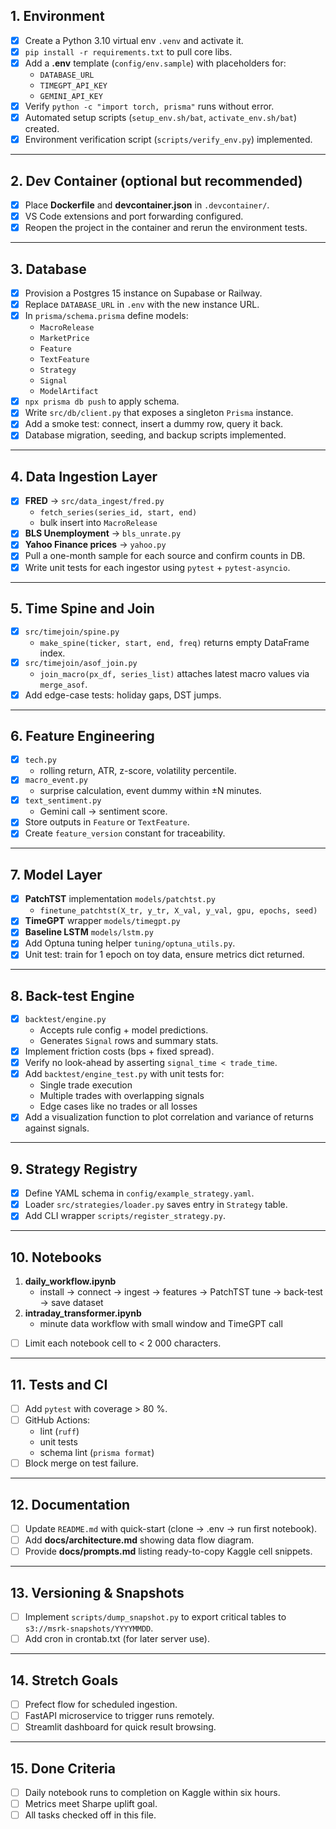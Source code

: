 ## 1. Environment

- [x] Create a Python 3.10 virtual env `.venv` and activate it.  
- [x] `pip install -r requirements.txt` to pull core libs.  
- [x] Add a **.env** template (`config/env.sample`) with placeholders for:
  - `DATABASE_URL`
  - `TIMEGPT_API_KEY`
  - `GEMINI_API_KEY`
- [x] Verify `python -c "import torch, prisma"` runs without error.
- [x] Automated setup scripts (`setup_env.sh/bat`, `activate_env.sh/bat`) created.
- [x] Environment verification script (`scripts/verify_env.py`) implemented.

---

## 2. Dev Container (optional but recommended)

- [x] Place **Dockerfile** and **devcontainer.json** in `.devcontainer/`.  
- [x] VS Code extensions and port forwarding configured.
- [x] Reopen the project in the container and rerun the environment tests.

---

## 3. Database

- [x] Provision a Postgres 15 instance on Supabase or Railway.  
- [x] Replace `DATABASE_URL` in `.env` with the new instance URL.  
- [x] In `prisma/schema.prisma` define models:
  - `MacroRelease`
  - `MarketPrice`
  - `Feature`
  - `TextFeature`
  - `Strategy`
  - `Signal`
  - `ModelArtifact`
- [x] `npx prisma db push` to apply schema.  
- [x] Write `src/db/client.py` that exposes a singleton `Prisma` instance.  
- [x] Add a smoke test: connect, insert a dummy row, query it back.
- [x] Database migration, seeding, and backup scripts implemented.

---

## 4. Data Ingestion Layer

- [x] **FRED** → `src/data_ingest/fred.py`
  - `fetch_series(series_id, start, end)`  
  - bulk insert into `MacroRelease`
- [x] **BLS Unemployment** → `bls_unrate.py`
- [x] **Yahoo Finance prices** → `yahoo.py`
- [x] Pull a one-month sample for each source and confirm counts in DB.  
- [x] Write unit tests for each ingestor using `pytest` + `pytest-asyncio`.

---

## 5. Time Spine and Join

- [x] `src/timejoin/spine.py`  
  - `make_spine(ticker, start, end, freq)` returns empty DataFrame index.
- [x] `src/timejoin/asof_join.py`  
  - `join_macro(px_df, series_list)` attaches latest macro values via `merge_asof`.
- [x] Add edge-case tests: holiday gaps, DST jumps.

---

## 6. Feature Engineering

- [x] `tech.py`  
  - rolling return, ATR, z-score, volatility percentile.
- [x] `macro_event.py`  
  - surprise calculation, event dummy within ±N minutes.
- [x] `text_sentiment.py`  
  - Gemini call → sentiment score.
- [x] Store outputs in `Feature` or `TextFeature`.  
- [x] Create `feature_version` constant for traceability.

---

## 7. Model Layer

- [x] **PatchTST** implementation `models/patchtst.py`
  - `finetune_patchtst(X_tr, y_tr, X_val, y_val, gpu, epochs, seed)`
- [x] **TimeGPT** wrapper `models/timegpt.py`
- [x] **Baseline LSTM** `models/lstm.py`
- [x] Add Optuna tuning helper `tuning/optuna_utils.py`.  
- [x] Unit test: train for 1 epoch on toy data, ensure metrics dict returned.

---

## 8. Back-test Engine

- [x] `backtest/engine.py`
  - Accepts rule config + model predictions.
  - Generates `Signal` rows and summary stats.  
- [x] Implement friction costs (bps + fixed spread).  
- [x] Verify no look-ahead by asserting `signal_time < trade_time`.
- [x] Add `backtest/engine_test.py` with unit tests for:
  - Single trade execution
  - Multiple trades with overlapping signals
  - Edge cases like no trades or all losses
- [x] Add a visualization function to plot correlation and variance of returns against signals.
---


## 9. Strategy Registry

- [x] Define YAML schema in `config/example_strategy.yaml`.  
- [x] Loader `src/strategies/loader.py` saves entry in `Strategy` table.  
- [x] Add CLI wrapper `scripts/register_strategy.py`.

---

## 10. Notebooks

1. **daily_workflow.ipynb**
   - install → connect → ingest → features → PatchTST tune → back-test → save dataset
2. **intraday_transformer.ipynb**
   - minute data workflow with small window and TimeGPT call  
- [ ] Limit each notebook cell to < 2 000 characters.

---

## 11. Tests and CI

- [ ] Add `pytest` with coverage > 80 %.  
- [ ] GitHub Actions:
  - lint (`ruff`)  
  - unit tests  
  - schema lint (`prisma format`)  
- [ ] Block merge on test failure.

---

## 12. Documentation

- [ ] Update `README.md` with quick-start (clone → .env → run first notebook).  
- [ ] Add **docs/architecture.md** showing data flow diagram.  
- [ ] Provide **docs/prompts.md** listing ready-to-copy Kaggle cell snippets.

---

## 13. Versioning & Snapshots

- [ ] Implement `scripts/dump_snapshot.py` to export critical tables to `s3://msrk-snapshots/YYYYMMDD`.  
- [ ] Add cron in crontab.txt (for later server use).

---

## 14. Stretch Goals

- [ ] Prefect flow for scheduled ingestion.  
- [ ] FastAPI microservice to trigger runs remotely.  
- [ ] Streamlit dashboard for quick result browsing.

---

## 15. Done Criteria

- [ ] Daily notebook runs to completion on Kaggle within six hours.  
- [ ] Metrics meet Sharpe uplift goal.  
- [ ] All tasks checked off in this file.